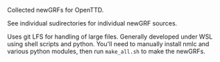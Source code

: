Collected newGRFs for OpenTTD.

See individual sudirectories for individual newGRF sources.

Uses git LFS for handling of large files. Generally developed under WSL using shell scripts and python.
You'll need to manually install nmlc and various python modules, then run `make_all.sh` to make the newGRFs.
